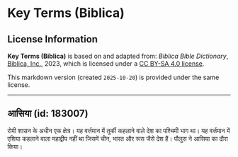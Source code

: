 # Key Terms (Biblica)

## License Information

**Key Terms (Biblica)** is based on and adapted from: _Biblica Bible Dictionary_, [Biblica, Inc.](https://www.biblica.com/), 2023, which is licensed under a [CC BY-SA 4.0 license](https://creativecommons.org/licenses/by-sa/4.0/legalcode.en).

This markdown version (created `2025-10-20`) is provided under the same license.



--------------------------------

## आसिया (id: 183007)

रोमी शासन के अधीन एक क्षेत्र। यह वर्त्तमान में तुर्की कहलाने वाले देश का पश्चिमी भाग था। यह वर्त्तमान में एशिया कहलाने वाला महाद्वीप नहीं था जिसमें चीन, भारत और रूस जैसे देश हैं। पौलुस ने आसिया का दौरा किया।


